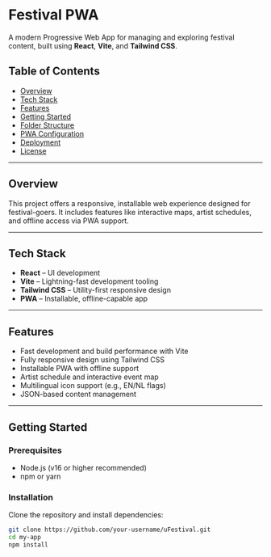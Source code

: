 # Festival PWA

A modern Progressive Web App for managing and exploring festival content, built using **React**, **Vite**, and **Tailwind CSS**.

## Table of Contents

- [Overview](#overview)
- [Tech Stack](#tech-stack)
- [Features](#features)
- [Getting Started](#getting-started)
- [Folder Structure](#folder-structure)
- [PWA Configuration](#pwa-configuration)
- [Deployment](#deployment)
- [License](#license)

---

## Overview

This project offers a responsive, installable web experience designed for festival-goers. It includes features like interactive maps, artist schedules, and offline access via PWA support.

---

## Tech Stack

- **React** – UI development
- **Vite** – Lightning-fast development tooling
- **Tailwind CSS** – Utility-first responsive design
- **PWA** – Installable, offline-capable app

---

## Features

- Fast development and build performance with Vite
- Fully responsive design using Tailwind CSS
- Installable PWA with offline support
- Artist schedule and interactive event map
- Multilingual icon support (e.g., EN/NL flags)
- JSON-based content management

---

## Getting Started

### Prerequisites

- Node.js (v16 or higher recommended)
- npm or yarn

### Installation

Clone the repository and install dependencies:

```bash
git clone https://github.com/your-username/uFestival.git
cd my-app
npm install
